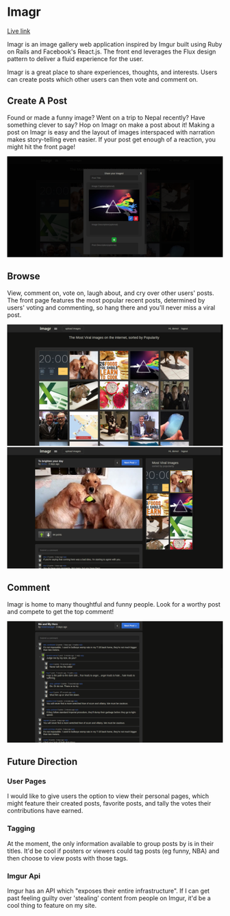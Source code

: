 # Imagr

[Live link][heroku]

[heroku]: http://www.imagr.us

Imagr is an image gallery web application inspired by Imgur built using Ruby on Rails and Facebook's React.js. The front end leverages the Flux design pattern to deliver a fluid experience for the user.

Imagr is a great place to share experiences, thoughts, and interests. Users can create posts which other users can then vote and comment on.

## Create A Post

Found or made a funny image? Went on a trip to Nepal recently? Have something clever to say? Hop on Imagr on make a post about it! Making a post on Imagr is easy and the layout of images interspaced with narration makes story-telling even easier. If your post get enough of a reaction, you might hit the front page!

![create]

## Browse

View, comment on, vote on, laugh about, and cry over other users' posts. The front page features the most popular recent posts, determined by users' voting and commenting, so hang there and you'll never miss a viral post.

![index]
![post]

## Comment

Imagr is home to many thoughtful and funny people. Look for a worthy post and compete to get the top comment!

![comments]

## Future Direction

### User Pages

I would like to give users the option to view their personal pages, which might feature their created posts, favorite posts, and tally the votes their contributions have earned.

### Tagging

At the moment, the only information available to group posts by is in their titles. It'd be cool if posters or viewers could tag posts (eg funny, NBA) and then choose to view posts with those tags.

### Imgur Api

Imgur has an API which "exposes their entire infrastructure". If I can get past feeling guilty over 'stealing' content from people on Imgur, it'd be a cool thing to feature on my site.

[index]: ./docs/screenshots/index.png
[create]: ./docs/screenshots/create.png
[post]: ./docs/screenshots/post.png
[comments]: ./docs/screenshots/comments.png
